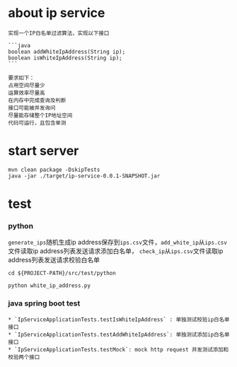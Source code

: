 # about ip service

    实现一个IP白名单过滤算法，实现以下接口

    ```java
    boolean addWhiteIpAddress(String ip);
    boolean isWhiteIpAddress(String ip);
    ```

    要求如下：
    占用空间尽量少
    运算效率尽量高
    在内存中完成查询及判断
    接口可能被并发询问
    尽量能存储整个IP地址空间
    代码可运行，且包含单测

# start server

```shell
mvn clean package -DskipTests
java -jar ./target/ip-service-0.0.1-SNAPSHOT.jar
```

# test

### python

`generate_ips`随机生成ip address保存到`ips.csv`文件，`add_white_ip`从`ips.csv`文件读取ip address列表发送请求添加白名单，
`check_ip`从`ips.csv`文件读取ip address列表发送请求校验白名单
```shell
cd ${PROJECT-PATH}/src/test/python

python white_ip_address.py

```

### java spring boot test

    * `IpServiceApplicationTests.testIsWhiteIpAddress` : 单独测试校验ip白名单接口
    * `IpServiceApplicationTests.testAddWhiteIpAddress`: 单独测试添加ip白名单接口
    * `IpServiceApplicationTests.testMock`: mock http request 并发测试添加和校验两个接口
